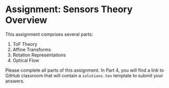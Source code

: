 # Assignment: Sensors Theory Overview

This assignment comprises several parts: 

1. ToF Theory
1. Affine Transforms
1. Rotation Representations
1. Optical Flow

Please complete all parts of this assignment. In Part 4, you will find a link to GitHub classroom that will contain a `solutions.tex` template to submit your answers.
